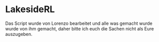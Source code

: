 # LakesideRL

Das Script wurde von Lorenzo bearbeitet und alle was gemacht wurde wurde von ihm gemacht, daher bitte ich euch die Sachen nicht als Eure auszugeben.
